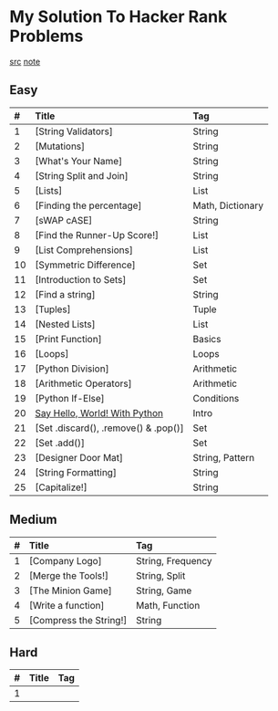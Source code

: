 
# My Solution To Hacker Rank Problems

[src][src]
[note][note]
## Easy

| #   | Title                                      | Tag              |
| :-- | :----------------------------------------- | :--------------- |
| 1   | [String Validators]                         | String           |
| 2   | [Mutations]                                  | String           |
| 3   | [What's Your Name]                           | String           |
| 4   | [String Split and Join]                      | String           |
| 5   | [Lists]                                       | List             |
| 6   | [Finding the percentage]                     | Math, Dictionary |
| 7   | [sWAP cASE]                                   | String           |
| 8   | [Find the Runner-Up Score!]                  | List             |
| 9   | [List Comprehensions]                        | List             |
| 10  | [Symmetric Difference]                       | Set              |
| 11  | [Introduction to Sets]                       | Set              |
| 12  | [Find a string]                               | String           |
| 13  | [Tuples]                                      | Tuple            |
| 14  | [Nested Lists]                                | List             |
| 15  | [Print Function]                              | Basics           |
| 16  | [Loops]                                       | Loops            |
| 17  | [Python Division]                             | Arithmetic       |
| 18  | [Arithmetic Operators]                        | Arithmetic       |
| 19  | [Python If-Else]                              | Conditions       |
| 20  | [Say Hello, World! With Python][001]               | Intro            |
| 21  | [Set .discard(), .remove() & .pop()]          | Set              |
| 22  | [Set .add()]                                  | Set              |
| 23  | [Designer Door Mat]                           | String, Pattern  |
| 24  | [String Formatting]                           | String           |
| 25  | [Capitalize!]                                 | String           |

## Medium

| #   | Title                                      | Tag              |
| :-- | :----------------------------------------- | :--------------- |
| 1   | [Company Logo]                               | String, Frequency|
| 2   | [Merge the Tools!]                           | String, Split    |
| 3   | [The Minion Game]                            | String, Game     |
| 4   | [Write a function]                           | Math, Function   |
| 5   | [Compress the String!]                       | String           |

## Hard

| #   | Title                                      | Tag              |
| :-- | :----------------------------------------- | :--------------- |
| 1   |                                | |

[src]: https://github.com/yossef-seyam/Problem-Solving-HackerRank/tree/master/python
[note]: https://github.com/yossef-seyam/Problem-Solving-HackerRank/blob/master/note
[001]: https://github.com/yossef-seyam/Problem-Solving-HackerRank/blob/master/note/python/001/readme1.md